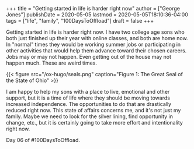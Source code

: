 +++
title = "Getting started in life is harder right now"
author = ["George Jones"]
publishDate = 2020-05-05
lastmod = 2020-05-05T18:10:36-04:00
tags = ["life", "family", "100DaysToOffload"]
draft = false
+++

Getting started in life is harder right now.  I have two college age
sons who both just finished up their year with online classes, and
both are home now. In "normal" times they would be working summer jobs or participating
in other activities that would help them advance toward their chosen
careers.  Jobs may or may not happen.  Even getting out of the house
may not happen much.  These are weird times.

<a id="org154618f"></a>

{{< figure src="/ox-hugo/seals.png" caption="Figure 1: The Great Seal of the State of Ohio" >}}

I am happy to help my sons with a place to live, emotional and other
support, but it is a time of life where they should be moving towards
increased independence.  The opportunities to do that are drastically
reduced right now.  This state of affairs concerns me, and it's not
just my family.  Maybe we need to look for the silver lining, find
opportunity in change, etc., but it is certainly going to take more
effort and intentionality right now.

Day 06 of #100DaysToOffload.
